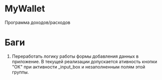 MyWallet
========

Программа доходов/расходов

Баги
========
1. Переработать логику работы формы добавления данных в приложение. В текущей реализации допускается ативность кнопки "ОК" при активности \_input\_box и незаполненным полям этой группы.
